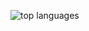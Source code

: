 ![top languages](https://github-readme-stats.vercel.app/api/top-langs/?username=mcpcpc&hide_border=true&layout=compact)
